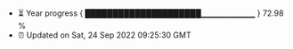 - ⏳ Year progress { █████████████████████▁▁▁▁▁▁▁▁▁ } 72.98 %
- ⏰ Updated on Sat, 24 Sep 2022 09:25:30 GMT

